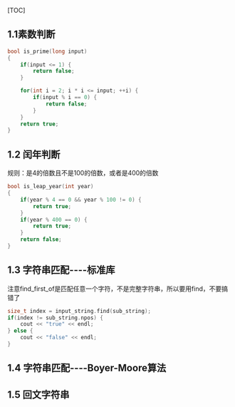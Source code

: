 [TOC]
## 1.1素数判断
``` c++
bool is_prime(long input)
{
    if(input <= 1) {
        return false;
    }

    for(int i = 2; i * i <= input; ++i) {
        if(input % i == 0) {
            return false;
        }
    }
    return true;
}
```

## 1.2 闰年判断
  规则：是4的倍数且不是100的倍数，或者是400的倍数
``` c++
bool is_leap_year(int year)
{
    if(year % 4 == 0 && year % 100 != 0) {
        return true;
    }
    if(year % 400 == 0) {
        return true;
    }
    return false;
}
```

## 1.3 字符串匹配----标准库
注意find_first_of是匹配任意一个字符，不是完整字符串，所以要用find，不要搞错了
``` c++
size_t index = input_string.find(sub_string);
if(index != sub_string.npos) {
    cout << "true" << endl;
} else {
    cout << "false" << endl;
}
```
## 1.4 字符串匹配----Boyer-Moore算法

## 1.5 回文字符串
``` c++

```